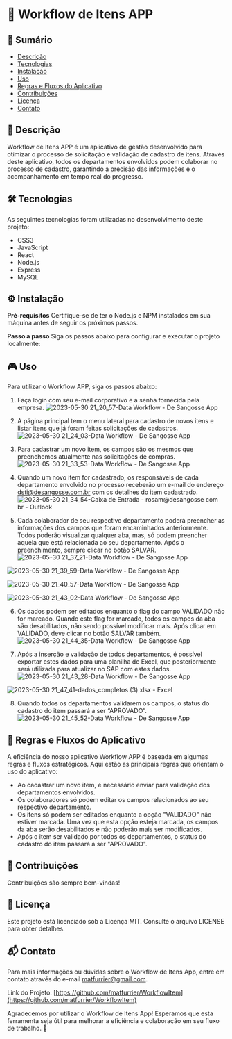 # 💼 Workflow de Itens APP

## 📝 Sumário
- [Descrição](#descrição)
- [Tecnologias](#tecnologias)
- [Instalação](#instalação)
- [Uso](#uso)
- [Regras e Fluxos do Aplicativo](#regras-e-fluxos-do-aplicativo)
- [Contribuições](#contribuições)
- [Licença](#licença)
- [Contato](#contato)

## 📖 Descrição
Workflow de Itens APP é um aplicativo de gestão desenvolvido para otimizar o processo de solicitação e validação de cadastro de itens. 
Através deste aplicativo, todos os departamentos envolvidos podem colaborar no processo de cadastro, garantindo a precisão das informações e o acompanhamento em tempo real do progresso.

## 🛠 Tecnologias
As seguintes tecnologias foram utilizadas no desenvolvimento deste projeto:
- CSS3
- JavaScript
- React
- Node.js
- Express
- MySQL

## ⚙ Instalação
**Pré-requisitos**
Certifique-se de ter o Node.js e NPM instalados em sua máquina antes de seguir os próximos passos.

**Passo a passo**
Siga os passos abaixo para configurar e executar o projeto localmente:

## 🎮 Uso
Para utilizar o Workflow APP, siga os passos abaixo:

1. Faça login com seu e-mail corporativo e a senha fornecida pela empresa.
![2023-05-30 21_20_57-Data Workflow - De Sangosse App](https://github.com/matfurrier/WorkflowItem/assets/30526394/64fd0d02-d5bd-41e2-9ec0-3781be732fae)

2. A página principal tem o menu lateral para cadastro de novos itens e listar itens que já foram feitas solicitações de cadastros.
![2023-05-30 21_24_03-Data Workflow - De Sangosse App](https://github.com/matfurrier/WorkflowItem/assets/30526394/5c720b93-544b-43e3-8b1a-e1171e2b796b)

3. Para cadastrar um novo item, os campos são os mesmos que preenchemos atualmente nas solicitações de compras.
![2023-05-30 21_33_53-Data Workflow - De Sangosse App](https://github.com/matfurrier/WorkflowItem/assets/30526394/0fe6ddc0-e42d-4c5e-84b7-cce5c169d1f4)

4. Quando um novo item for cadastrado, os responsáveis de cada departamento envolvido no processo receberão um e-mail do endereço dsti@desangosse.com.br com os detalhes do item cadastrado.
![2023-05-30 21_34_54-Caixa de Entrada - rosam@desangosse com br - Outlook](https://github.com/matfurrier/WorkflowItem/assets/30526394/e7b78121-2887-49a2-ab53-afa2dd9e77a7)

5. Cada colaborador de seu respectivo departamento poderá preencher as informações dos campos que foram encaminhados anteriormente. Todos poderão visualizar qualquer aba, mas, só podem preencher aquela que está relacionada ao seu departamento. Após o preenchimento, sempre clicar no botão SALVAR.
![2023-05-30 21_37_21-Data Workflow - De Sangosse App](https://github.com/matfurrier/WorkflowItem/assets/30526394/233bb2b6-01b6-4717-b9b4-b72287951842)

![2023-05-30 21_39_59-Data Workflow - De Sangosse App](https://github.com/matfurrier/WorkflowItem/assets/30526394/211ad402-068b-42bb-a801-cbd3731dad75)

![2023-05-30 21_40_57-Data Workflow - De Sangosse App](https://github.com/matfurrier/WorkflowItem/assets/30526394/78711377-f5c2-489b-8da2-94b6764e8fd4)

![2023-05-30 21_43_02-Data Workflow - De Sangosse App](https://github.com/matfurrier/WorkflowItem/assets/30526394/43fc5bc5-61f2-46e6-b0b4-edd4f1175e4a)

6. Os dados podem ser editados enquanto o flag do campo VALIDADO não for marcado. Quando este flag for marcado, todos os campos da aba são desabilitados, não sendo possível modificar mais. Após clicar em VALIDADO, deve clicar no botão SALVAR também.
![2023-05-30 21_44_35-Data Workflow - De Sangosse App](https://github.com/matfurrier/WorkflowItem/assets/30526394/2b773d84-0f61-4f7f-98f5-ea686c5415d2)

7. Após a inserção e validação de todos departamentos, é possível exportar estes dados para uma planilha de Excel, que posteriormente será utilizada para atualizar no SAP com estes dados.
![2023-05-30 21_43_28-Data Workflow - De Sangosse App](https://github.com/matfurrier/WorkflowItem/assets/30526394/c8e10a6f-55e4-4742-9d40-c9bd646616f0)

![2023-05-30 21_47_41-dados_completos (3) xlsx - Excel](https://github.com/matfurrier/WorkflowItem/assets/30526394/5fea37ef-19d9-4462-aa1a-8ce74027b526)

8. Quando todos os departamentos validarem os campos, o status do cadastro do item passará a ser “APROVADO”.
![2023-05-30 21_45_52-Data Workflow - De Sangosse App](https://github.com/matfurrier/WorkflowItem/assets/30526394/f4ed187c-5643-4a9f-9d4a-03aa5c17a64f)

## 💼 Regras e Fluxos do Aplicativo
A eficiência do nosso aplicativo Workflow APP é baseada em algumas regras e fluxos estratégicos. Aqui estão as principais regras que orientam o uso do aplicativo:

- Ao cadastrar um novo item, é necessário enviar para validação dos departamentos envolvidos.
- Os colaboradores só podem editar os campos relacionados ao seu respectivo departamento.
- Os itens só podem ser editados enquanto a opção "VALIDADO" não estiver marcada. Uma vez que esta opção esteja marcada, os campos da aba serão desabilitados e não poderão mais ser modificados.
- Após o item ser validado por todos os departamentos, o status do cadastro do item passará a ser "APROVADO".

## 🤝 Contribuições
Contribuições são sempre bem-vindas!

## 📄 Licença
Este projeto está licenciado sob a Licença MIT. Consulte o arquivo LICENSE para obter detalhes.

## 📬 Contato

Para mais informações ou dúvidas sobre o Workflow de Itens App, entre em contato através do e-mail matfurrier@gmail.com.

Link do Projeto: [https://github.com/matfurrier/WorkflowItem](https://github.com/matfurrier/WorkflowItem)

Agradecemos por utilizar o Workflow de Itens App! Esperamos que esta ferramenta seja útil para melhorar a eficiência e colaboração em seu fluxo de trabalho. 🚀
